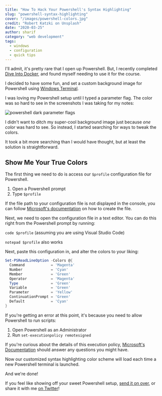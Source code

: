 ```yaml
---
title: "How To Hack Your Powershell's Syntax Highlighting"
slug: "powershell-syntax-highlighting"
cover: "/images/powershell-colors.jpg"
credit: "Robert Katzki on Unsplash"
date: "2020-03-25"
author: sharif
category: "web development"
tags:
  - windows
  - configuration
  - quick tips
---
```


I'll admit, it's pretty rare that I open up Powershell. But, I recently completed [Dive Into Docker](https://diveintodocker.com/), and found myself needing to use it for the course.

I decided to have some fun, and set a custom background image for Powershell using [Windows Terminal](https://www.microsoft.com/en-us/p/windows-terminal-preview/9n0dx20hk701?activetab=pivot:overviewtab).

I was loving my Powershell setup until I typed a parameter flag. The color was so hard to see in the screenshots I was taking for my notes:

![powershell dark parameter flags](/images/ps-screenshot.png)

I didn't want to ditch my super-cool background image just because _one color_ was hard to see. So instead, I started searching for ways to tweak the colors.

It took a bit more searching than I would have thought, but at least the solution is straightforward.

## Show Me Your True Colors

The first thing we need to do is access our `$profile` configuration file for Powershell.

1. Open a Powershell prompt
2. Type `$profile`

If the file path to your configuration file is not displayed in the console, you can follow [Microsoft's documentation](https://docs.microsoft.com/en-us/powershell/module/microsoft.powershell.core/about/about_profiles?view=powershell-7#how-to-create-a-profile) on how to create the file.

Next, we need to open the configuration file in a text editor. You can do this right from the Powershell prompt by running:

`code $profile` (assuming you are using Visual Studio Code)

`notepad $profile` also works

Next, paste this configuration in, and alter the colors to your liking:

```powershell
Set-PSReadLineOption -Colors @{
  Command            = 'Magenta'
  Number             = 'Cyan'
  Member             = 'Green'
  Operator           = 'Magenta'
  Type               = 'Green'
  Variable           = 'Green'
  Parameter          = 'Yellow'
  ContinuationPrompt = 'Green'
  Default            = 'Cyan'
}
```

If you're getting an error at this point, it's because you need to allow Powershell to run scripts:

1. Open Powershell as an Administrator
2. Run `set-executionpolicy remotesigned`

If you're curious about the details of this execution policy, [Microsoft's Documentation](https://docs.microsoft.com/en-us/powershell/module/microsoft.powershell.core/about/about_execution_policies?view=powershell-7#remotesigned) should answer any questions you might have.

Now our customized syntax highlighting color scheme will load each time a new Powershell terminal is launched.

And we're done!

If you feel like showing off your sweet Powershell setup, [send it on over](mailto:whistle@theengine.tech), or share it with me [on Twitter](https://twitter.com/engineBlog)!
